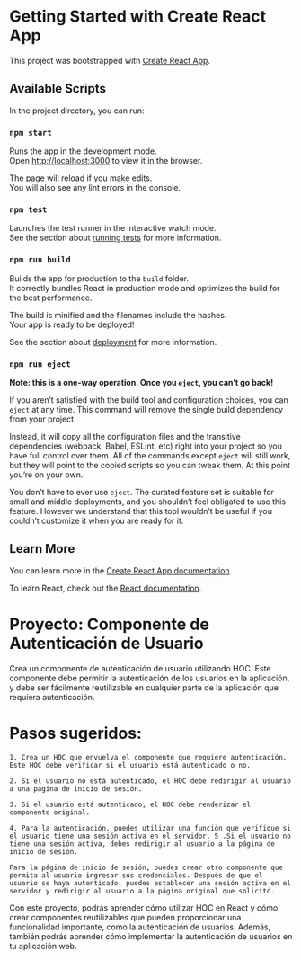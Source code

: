 # Getting Started with Create React App

This project was bootstrapped with [Create React App](https://github.com/facebook/create-react-app).

## Available Scripts

In the project directory, you can run:

### `npm start`

Runs the app in the development mode.\
Open [http://localhost:3000](http://localhost:3000) to view it in the browser.

The page will reload if you make edits.\
You will also see any lint errors in the console.

### `npm test`

Launches the test runner in the interactive watch mode.\
See the section about [running tests](https://facebook.github.io/create-react-app/docs/running-tests) for more information.

### `npm run build`

Builds the app for production to the `build` folder.\
It correctly bundles React in production mode and optimizes the build for the best performance.

The build is minified and the filenames include the hashes.\
Your app is ready to be deployed!

See the section about [deployment](https://facebook.github.io/create-react-app/docs/deployment) for more information.

### `npm run eject`

**Note: this is a one-way operation. Once you `eject`, you can’t go back!**

If you aren’t satisfied with the build tool and configuration choices, you can `eject` at any time. This command will remove the single build dependency from your project.

Instead, it will copy all the configuration files and the transitive dependencies (webpack, Babel, ESLint, etc) right into your project so you have full control over them. All of the commands except `eject` will still work, but they will point to the copied scripts so you can tweak them. At this point you’re on your own.

You don’t have to ever use `eject`. The curated feature set is suitable for small and middle deployments, and you shouldn’t feel obligated to use this feature. However we understand that this tool wouldn’t be useful if you couldn’t customize it when you are ready for it.

## Learn More

You can learn more in the [Create React App documentation](https://facebook.github.io/create-react-app/docs/getting-started).

To learn React, check out the [React documentation](https://reactjs.org/).

# Proyecto: Componente de Autenticación de Usuario

Crea un componente de autenticación de usuario utilizando HOC. Este componente debe permitir la autenticación de los usuarios en la aplicación, y debe ser fácilmente reutilizable en cualquier parte de la aplicación que requiera autenticación.

# Pasos sugeridos:

    1. Crea un HOC que envuelva el componente que requiere autenticación. Este HOC debe verificar si el usuario está autenticado o no.

    2. Si el usuario no está autenticado, el HOC debe redirigir al usuario a una página de inicio de sesión.

    3. Si el usuario está autenticado, el HOC debe renderizar el componente original.

    4. Para la autenticación, puedes utilizar una función que verifique si el usuario tiene una sesión activa en el servidor. 5 .Si el usuario no tiene una sesión activa, debes redirigir al usuario a la página de inicio de sesión.

    Para la página de inicio de sesión, puedes crear otro componente que permita al usuario ingresar sus credenciales. Después de que el usuario se haya autenticado, puedes establecer una sesión activa en el servidor y redirigir al usuario a la página original que solicitó.

Con este proyecto, podrás aprender cómo utilizar HOC en React y cómo crear componentes reutilizables que pueden proporcionar una funcionalidad importante, como la autenticación de usuarios. Además, también podrás aprender cómo implementar la autenticación de usuarios en tu aplicación web.